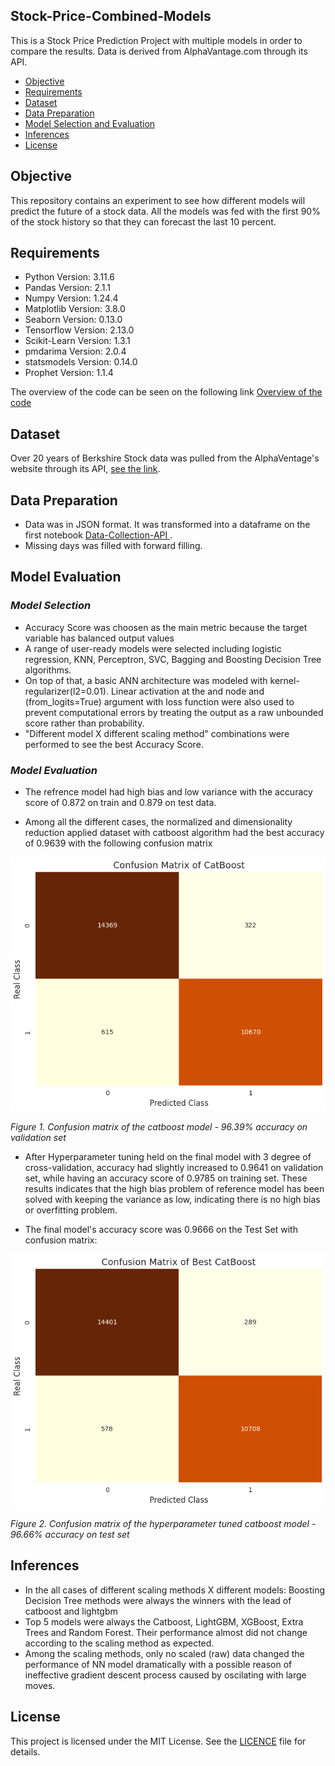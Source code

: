 ## Stock-Price-Combined-Models
This is a Stock Price Prediction Project with multiple models in order to compare the results. Data is derived from AlphaVantage.com through its API.

<!--ts-->
* [Objective](#Objective)
* [Requirements](#Requirements)
* [Dataset](#Dataset)
* [Data Preparation](#Data-Preparation)
* [Model Selection and Evaluation](#Model-Selection-and-Evaluation)
* [Inferences](#Inferences)
* [License](#License)
<!--te-->

## Objective

This repository contains an experiment to see how different models will predict the future of a stock data. All the models was fed with the first 90% of the stock history so that they can forecast the last 10 percent.

## Requirements

- Python Version: 3.11.6
- Pandas Version: 2.1.1
- Numpy Version: 1.24.4
- Matplotlib Version: 3.8.0
- Seaborn Version: 0.13.0
- Tensorflow Version: 2.13.0
- Scikit-Learn Version: 1.3.1
- pmdarima Version: 2.0.4
- statsmodels Version: 0.14.0
- Prophet Version: 1.1.4

The overview of the code can be seen on the following link <a href="https://github.com/BerkaySarpkaya/Stock-Price-Combined-Models/blob/main/WBS%20of%20Model%20File.txt"> Overview of the code</a>

## Dataset

Over 20 years of Berkshire Stock data was pulled from the AlphaVentage's website through its API, <a href="https://www.alphavantage.co/documentation/"> see the link</a>.

## Data Preparation

- Data was in JSON format. It was transformed into a dataframe on the first notebook <a href="https://github.com/BerkaySarpkaya/Stock-Price-Combined-Models/blob/main/Data-Collection-API.ipynb"> Data-Collection-API </a>.
- Missing days was filled with forward filling.

## Model Evaluation

### _Model Selection_

- Accuracy Score was choosen as the main metric because the target variable has balanced output values
- A range of user-ready models were selected including logistic regression, KNN, Perceptron, SVC, Bagging and Boosting Decision Tree algorithms.
- On top of that, a basic ANN architecture was modeled with kernel-regularizer(l2=0.01). Linear activation at the and node and (from_logits=True) argument with loss function were also used to prevent computational errors by treating the output as a raw unbounded score rather than probability.
- "Different model X different scaling method" combinations were performed to see the best Accuracy Score.

### _Model Evaluation_

- The refrence model had high bias and low variance with the accuracy score of 0.872 on train and 0.879 on test data.

- Among all the different cases, the normalized and dimensionality reduction applied dataset with catboost algorithm had the best accuracy of 0.9639 with the following confusion matrix

<img src="https://github.com/BerkaySarpkaya/Classification-Prediction/blob/main/Images/Confusion-Matrix-DR-Normalized-Catboost.PNG" alt="Figure 1">

<em>Figure 1. Confusion matrix of the catboost model - 96.39% accuracy on validation set</em>

- After Hyperparameter tuning held on the final model with 3 degree of cross-validation, accuracy had slightly increased to 0.9641 on validation set, while having an accuracy score of 0.9785 on training set. These results indicates that the high bias problem of reference model has been solved with keeping the variance as low, indicating there is no high bias or overfitting problem.

- The final model's accuracy score was 0.9666 on the Test Set with confusion matrix:

<img src="https://github.com/BerkaySarpkaya/Classification-Prediction/blob/main/Images/Best%20Catboost-Test%20Set.PNG" alt="Figure 2">

<em>Figure 2. Confusion matrix of the hyperparameter tuned catboost model - 96.66% accuracy on test set</em>

## Inferences

- In the all cases of different scaling methods X different models: Boosting Decision Tree methods were always the winners with the lead of catboost and lightgbm
- Top 5 models were always the Catboost, LightGBM, XGBoost, Extra Trees and Random Forest. Their performance almost did not change according to the scaling method as expected.
- Among the scaling methods, only no scaled (raw) data changed the performance of NN model dramatically with a possible reason of ineffective gradient descent process caused by oscilating with large moves. 

## License

This project is licensed under the MIT License. See the <a href="https://github.com/BerkaySarpkaya/Stock-Price-Combined-Models/blob/main/LICENSE"> LICENCE</a> file for details.
